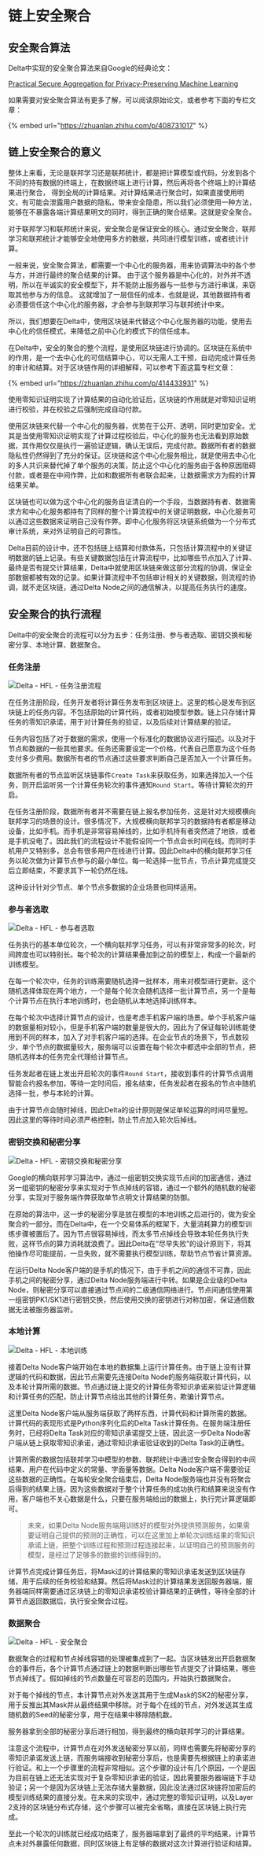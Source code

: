 # 链上安全聚合

## 安全聚合算法

Delta中实现的安全聚合算法来自Google的经典论文：

[Practical Secure Aggregation for Privacy-Preserving Machine Learning](https://eprint.iacr.org/2017/281.pdf)

如果需要对安全聚合算法有更多了解，可以阅读原始论文，或者参考下面的专栏文章：

{% embed url="https://zhuanlan.zhihu.com/p/408731017" %}

## 链上安全聚合的意义

整体上来看，无论是联邦学习还是联邦统计，都是把计算模型或代码，分发到各个不同的持有数据的终端上，在数据终端上进行计算，然后再将各个终端上的计算结果进行聚合， 得到全局的计算结果。对计算结果进行聚合时，如果直接使用明文，有可能会泄露用户数据的隐私，带来安全隐患，所以我们必须使用一种方法， 能够在不暴露各端计算结果明文的同时，得到正确的聚合结果。这就是安全聚合。

对于联邦学习和联邦统计来说，安全聚合是保证安全的核心。通过安全聚合，联邦学习和联邦统计才能够安全地使用多方的数据，共同进行模型训练，或者统计计算。

一般来说，安全聚合算法，都需要一个中心化的服务器，用来协调算法中的各个参与方，并进行最终的聚合结果的计算。 由于这个服务器是中心化的，对外并不透明，所以在半诚实的安全模型下，并不能防止服务器与一些参与方进行串谋，来窃取其他参与方的信息。 这就增加了一层信任的成本，也就是说，其他数据持有者必须要信任这个中心化的服务器，才会参与到联邦学习与联邦统计中来。

所以，我们想要在Delta中，使用区块链来代替这个中心化服务器的功能，使用去中心化的信任模式，来降低之前中心化的模式下的信任成本。

在Delta中，安全的聚合的整个流程，是使用区块链进行协调的。区块链在系统中的作用，是一个去中心化的可信结算中心，可以无需人工干预，自动完成计算任务的审计和结算。对于区块链作用的详细解释，可以参考下面这篇专栏文章：

{% embed url="https://zhuanlan.zhihu.com/p/414433931" %}

使用零知识证明实现了计算结果的自动化验证后，区块链的作用就是对零知识证明进行校验，并在校验之后强制完成自动付款。

使用区块链来代替一个中心化的服务器，优势在于公开、透明，同时更加安全。尤其是当使用零知识证明实现了计算过程校验后，中心化的服务也无法看到原始数据，其作用仅仅是执行一遍验证逻辑，确认无误后，完成付款。数据所有者的数据隐私性仍然得到了充分的保证。区块链和这个中心化服务相比，就是使用去中心化的多人共识来替代掉了单个服务的决策，防止这个中心化的服务由于各种原因阻碍付款，或者是在中间作弊，比如和数据所有者联合起来，让数据需求方为假的计算结果买单。

区块链也可以做为这个中心化的服务自证清白的一个手段，当数据持有者、数据需求方和中心化服务都持有了同样的整个计算流程中的关键证明数据，中心化服务可以通过这些数据来证明自己没有作弊。即中心化服务将区块链系统做为一个分布式审计系统，来对外证明自己的可靠性。

Delta目前的设计中，还不包括链上结算和付款体系，只包括计算流程中的关键证明数据的链上记录。有些关键数据包括在计算流程中，比如哪些节点加入了计算、最终是否有提交计算结果，Delta中就使用区块链来做这部分流程的协调，保证全部数据都被有效的记录。如果计算流程中不包括审计相关的关键数据，则流程的协调，就不走区块链，通过Delta Node之间的通信解决，以提高任务执行的速度。

## 安全聚合的执行流程

Delta中的安全聚合的流程可以分为五步：任务注册、参与者选取、密钥交换和秘密分享、本地计算、数据聚合。

### 任务注册

![Delta - HFL - 任务注册流程](../.gitbook/assets/b5d17161d77c3a1e27682db9df05923.png)

在任务注册阶段，任务开发者将计算任务发布到区块链上。这里的核心是发布到区块链上的任务内容。不包括原始的计算代码，或者初始模型参数。链上只存储计算任务的零知识承诺，用于对计算任务的验证，以及后续对计算结果的验证。

任务内容包括了对于数据的需求，使用一个标准化的数据协议进行描述。以及对于节点和数据的一些其他要求。任务还需要设定一个价格，代表自己愿意为这个任务支付多少费用。数据所有者的节点通过这些要求判断自己是否加入一个计算任务。

数据所有者的节点监听区块链事件`Create Task`来获取任务，如果选择加入一个任务，则开启监听另一个计算任务轮次的事件通知`Round Start`。等待计算轮次的开启。

在任务注册阶段，数据所有者并不需要在链上报名参加任务，这是针对大规模横向联邦学习的场景的设计。很多情况下，大规模横向联邦学习的数据持有者都是移动设备，比如手机。而手机是非常容易掉线的，比如手机持有者突然进了地铁，或者是手机没电了。因此我们的流程设计不能假设同一个节点会长时间在线。而同时手机用户又特别多，总会有很多用户在线进行计算。因此Delta中的横向联邦学习任务以轮次做为计算节点参与的最小单位。每一轮选择一批节点，节点计算完成提交后立即结束，不要求其下一轮仍然在线。

这种设计针对少节点、单个节点多数据的企业场景也同样适用。

### 参与者选取

![Delta - HFL - 参与者选取](../.gitbook/assets/f1ec1ace994a49d0e2f49180b2cac23.png)

任务执行的基本单位轮次，一个横向联邦学习任务，可以有非常非常多的轮次，时间跨度也可以特别长。每个轮次的计算结果叠加到之前的模型上，构成一个最新的训练模型。

在每一个轮次中，任务的训练需要随机选择一批样本，用来对模型进行更新。这个随机选择体现在两个地方，一个是每个轮次会随机选择一批计算节点，另一个是每个计算节点在执行本地训练时，也会随机从本地选择训练样本。

在每个轮次中选择计算节点的设计，也是考虑手机客户端的场景。单个手机客户端的数据量相对较小，但是手机客户端的数量是很大的，因此为了保证每轮训练能使用到不同的样本，加入了对手机客户端的选择。在企业节点的场景下，节点数较少，单个节点的数据量较大，服务端可以设置在每个轮次中都选中全部的节点，把随机选样本的任务完全代理给计算节点。

任务发起者在链上发出开启轮次的事件`Round Start`，接收到事件的计算节点调用智能合约报名参加，等待一定时间后，报名结束，任务发起者在报名的节点中随机选择一批，参与本轮的计算。

由于计算节点会随时掉线，因此Delta的设计原则是保证单轮运算的时间尽量短。因此这里的等待时间必须严格控制，防止节点加入轮次后掉线。

### 密钥交换和秘密分享

![Delta - HFL - 密钥交换和秘密分享](../.gitbook/assets/c74879a461e392e9fee072bb1595421.png)

Google的横向联邦学习算法中，通过一组密钥交换实现节点间的加密通信，通过另一组密钥的秘密分享来实现对于节点掉线的容错，通过一个额外的随机数的秘密分享，实现对于服务端作弊获取单节点明文计算结果的防御。

在原始的算法中，这一步的秘密分享是放在模型的本地训练之后进行的，做为安全聚合的一部分。而在Delta中，在一个交易体系的框架下，大量消耗算力的模型训练步骤被置后了。因为节点很容易掉线，而太多节点掉线会导致本轮任务执行失败，这样节点的算力消耗就浪费了。因此Delta在“尽早失败”的设计原则下，将其他操作尽可能提前，一旦失败，就不需要执行模型训练，帮助节点节省计算资源。

在运行Delta Node客户端的是手机的情况下，由于手机之间的通信不可靠，因此手机之间的秘密分享，通过Delta Node服务端进行中转。如果是企业级的Delta Node，则秘密分享可以直接通过节点间的二级通信网络进行。节点间通信使用第一组密钥PK1/SK1进行密钥交换，然后使用交换的密钥进行对称加密，保证通信数据无法被服务器监听。

### 本地计算

![Delta - HFL - 本地训练](../.gitbook/assets/76b2d1951085e78124648d4d254477e.png)

接着Delta Node客户端开始在本地的数据集上运行计算任务。由于链上没有计算逻辑的代码和数据，因此节点需要先连接Delta Node的服务端获取计算代码，以及本轮计算所需的数据。节点通过链上提交的计算任务零知识承诺来验证计算逻辑和计算任务的匹配，防止计算节点给出其他的计算任务，欺骗计算节点。

这里Delta Node客户端从服务端获取了两样东西，计算代码和计算所需的数据。计算代码的表现形式是Python序列化后的Delta Task计算任务。在服务端注册任务时，已经将Delta Task对应的零知识承诺提交上链，因此这一步Delta Node客户端从链上获取零知识承诺，通过零知识承诺验证收到的Delta Task的正确性。

计算所需的数据包括联邦学习中模型的参数、联邦统计中通过安全聚合得到的中间结果、用户在代码中定义的常量、字面量等数据。Delta Node客户端不需要验证这些数据的正确性。在每轮安全聚合结束后，Delta Node服务端也并没有将聚合后得到的结果上链。因为这些数据对于整个计算任务的成功执行和结算来说没有作用，客户端也不关心数据是什么，只要在服务端给出的数据上，执行完计算逻辑即可。

> 未来，如果Delta Node服务端用训练好的模型对外提供预测服务，如果需要证明自己提供的预测的正确性，可以在这里加上单轮次训练结果的零知识承诺上链，把整个训练过程和预测过程连接起来，以证明自己的预测服务的模型，是经过了足够多的数据的训练得到的。

计算节点完成计算任务后，将Mask过的计算结果的零知识承诺发送到区块链存储，用于后续的任务校验和结算。然后将Mask过的计算结果发送回服务器端，服务器端同样需要通过区块链上的零知识承诺校验计算结果的正确性，等待全部的计算节点返回数据后，执行安全聚合过程。

### 数据聚合

![Delta - HFL - 安全聚合](../.gitbook/assets/3fe8d87364983671a0076fe414a1ea8.png)

数据聚合的过程和节点掉线容错的处理被集成到了一起。当区块链发出开启数据聚合的事件后，各个计算节点通过链上的数据判断出哪些节点提交了计算结果，哪些节点掉线了。假如掉线的节点数量在可容忍的范围内，开始执行数据聚合。

对于每个掉线的节点，本计算节点对外发送其用于生成Mask的SK2的秘密分享，用于反推出其Mask并从最终结果中移除。对于每个在线的节点，对外发送其生成随机数的Seed的秘密分享，用于在结果中移除随机数。

服务器拿到全部的秘密分享后进行相加，得到最终的横向联邦学习的计算结果。

注意这个流程中，计算节点在对外发送秘密分享以前，同样也需要先将秘密分享的零知识承诺发送上链，而服务端接收到秘密分享后，也是需要先根据链上的承诺进行验证。和上一个步骤里的流程非常相似。这个步骤的设计有几个原因，一个是因为目前在链上还无法实现对于复杂零知识承诺的验证，因此需要服务器端链下手动验证；另一个是因为区块链上无法存储大量数据，因此没法通过区块链将加密后的模型训练结果的直接分发。在未来的实现中，通过完整的零知识证明，以及Layer 2支持的区块链分布式存储，这个步骤可以被完全省略，直接在区块链上执行完成。

至此一个轮次的训练就已经成功结束了，服务器端拿到了最终的平均结果，计算节点未对外暴露任何数据，同时区块链上有足够的数据对这次计算进行验证和结算。
